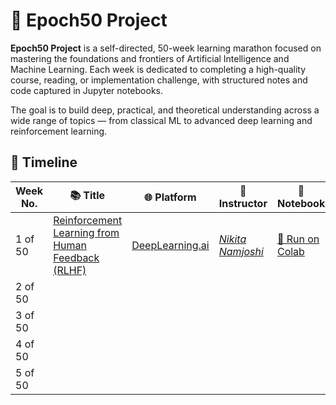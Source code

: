 # 🧠 Epoch50 Project

**Epoch50 Project** is a self-directed, 50-week learning marathon focused on mastering the foundations and frontiers of Artificial Intelligence and Machine Learning. Each week is dedicated to completing a high-quality course, reading, or implementation challenge, with structured notes and code captured in Jupyter notebooks.

The goal is to build deep, practical, and theoretical understanding across a wide range of topics — from classical ML to advanced deep learning and reinforcement learning.


## 📅 Timeline 

| Week No. | 📚 Title | 🌐 Platform | 👤 Instructor | 🔗 Notebook | My Progress in Jalali Calendar |
|----------|----------|-------------|---------------|-------------|------------------------------------|
| 1 of 50 | [Reinforcement Learning from Human Feedback (RLHF)](https://learn.deeplearning.ai/courses/reinforcement-learning-from-human-feedback) | [DeepLearning.ai](https://www.deeplearning.ai) | [*Nikita Namjoshi*](https://www.linkedin.com/in/nikitanamjoshi) | [🚀 Run on Colab](https://colab.research.google.com/drive/1H1_MciKnpqsWx61Va2C5fsC-KoXZFvwm?usp=sharing) | 14th week of 1404 (Khordad,24=June,14 -> Khordad,30=June,20) |
| 2 of 50 |               |          |            |                |                |
| 3 of 50 |               |          |            |                |                |
| 4 of 50 |               |          |            |                |                |
| 5 of 50 |               |          |            |                |                |
